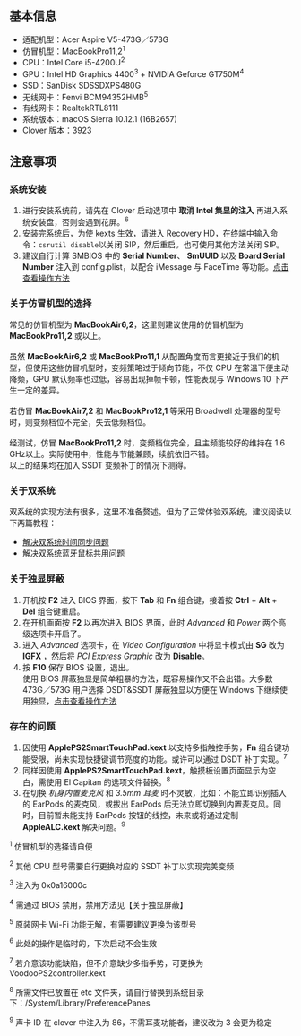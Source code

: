 基本信息
-

* 适配机型：Acer Aspire V5-473G／573G
* 仿冒机型：MacBookPro11,2<sup>1</sup>
* CPU：Intel Core i5-4200U<sup>2</sup>
* GPU：Intel HD Graphics 4400<sup>3</sup> + NVIDIA Geforce GT750M<sup>4</sup>
* SSD：SanDisk SDSSDXPS480G
* 无线网卡：Fenvi BCM94352HMB<sup>5</sup>
* 有线网卡：RealtekRTL8111
* 系统版本：macOS Sierra 10.12.1 (16B2657)
* Clover 版本：3923

注意事项
-

### 系统安装
1. 进行安装系统前，请先在 Clover 启动选项中 **取消 Intel 集显的注入** 再进入系统安装盘，否则会遇到花屏。<sup>6</sup>
2. 安装完系统后，为使 kexts 生效，请进入 Recovery HD，在终端中输入命令：`csrutil disable`以关闭 SIP，然后重启。也可使用其他方法关闭 SIP。
3. 建议自行计算 SMBIOS 中的 **Serial Number**、 **SmUUID** 以及 **Board Serial Number** 注入到 config.plist，以配合 iMessage 与 FaceTime 等功能。[点击查看操作方法](http://bbs.pcbeta.com/viewthread-1679216-1-1.html)

### 关于仿冒机型的选择
常见的仿冒机型为 **MacBookAir6,2**，这里则建议使用的仿冒机型为 **MacBookPro11,2** 或以上。<br><br>
虽然 **MacBookAir6,2** 或 **MacBookPro11,1** 从配置角度而言更接近于我们的机型，但使用这些仿冒机型时，变频策略过于倾向节能，不仅 CPU 在常温下便主动降频，GPU 默认频率也过低，容易出现掉帧卡顿，性能表现与 Windows 10 下产生一定的差异。<br><br>
若仿冒 **MacBookAir7,2** 和 **MacBookPro12,1** 等采用 Broadwell 处理器的型号时，则变频档位不完全，失去低频档位。<br><br>
经测试，仿冒 **MacBookPro11,2** 时，变频档位完全，且主频能较好的维持在 1.6 GHz以上。实际使用中，性能与节能兼顾，续航依旧不错。<br>
    以上的结果均在加入 SSDT 变频补丁的情况下测得。

### 关于双系统
双系统的实现方法有很多，这里不准备赘述。但为了正常体验双系统，建议阅读以下两篇教程：
* [解决双系统时间同步问题](http://bbs.pcbeta.com/viewthread-1692150-1-1.html)
* [解决双系统蓝牙鼠标共用问题](http://bbs.pcbeta.com/viewthread-1034129-1-1.html)

### 关于独显屏蔽
1. 开机按 **F2** 进入 BIOS 界面，按下 **Tab** 和 **Fn** 组合键，接着按 **Ctrl** + **Alt** + **Del** 组合键重启。
2. 在开机画面按 **F2** 以再次进入 BIOS 界面，此时 *Advanced* 和 *Power* 两个高级选项卡开启了。
3. 进入 *Advanced* 选项卡，在 *Video Configuration* 中将显卡模式由 **SG** 改为 **IGFX** ，然后将 *PCI Express Graphic* 改为 **Disable**。
4. 按 **F10** 保存 BIOS 设置，退出。<br>
    使用 BIOS 屏蔽独显是简单粗暴的方法，既容易操作又不会出错。大多数 473G／573G 用户选择 DSDT&SSDT 屏蔽独显以方便在 Windows 下继续使用独显，[点击查看操作方法](https://github.com/Kaijun/Acer-V5-573g-DSDT)

### 存在的问题
1. 因使用 **ApplePS2SmartTouchPad.kext** 以支持多指触控手势，**Fn** 组合键功能受限，尚未实现快捷键调节亮度的功能。或许可以通过 DSDT 补丁实现。<sup>7</sup>
2. 同样因使用 **ApplePS2SmartTouchPad.kext**，触摸板设置页面显示为空白，需使用 El Capitan 的选项文件替换。<sup>8</sup>
3. 在切换 *机身内置麦克风* 和 *3.5mm 耳麦* 时不灵敏，比如：不能立即识别插入的 EarPods 的麦克风，或拔出 EarPods 后无法立即切换到内置麦克风。同时，目前暂未能支持 EarPods 按钮的线控，未来或将通过定制 **AppleALC.kext** 解决问题。<sup>9</sup>

<sup>1</sup>	仿冒机型的选择请自便

<sup>2</sup>	其他 CPU 型号需要自行更换对应的 SSDT 补丁以实现完美变频

<sup>3</sup>	注入为 0x0a16000c

<sup>4</sup>	需通过 BIOS 禁用，禁用方法见【关于独显屏蔽】

<sup>5</sup>	原装网卡 Wi-Fi 功能无解，有需要建议更换为该型号

<sup>6</sup>	此处的操作是临时的，下次启动不会生效

<sup>7</sup>	若介意该功能缺陷，但不介意缺少多指手势，可更换为 VoodooPS2controller.kext

<sup>8</sup>	所需文件已放置在 etc 文件夹，请自行替换到系统目录下：/System/Library/PreferencePanes

<sup>9</sup>	声卡 ID 在 clover 中注入为 86，不需耳麦功能者，建议改为 3 会更为稳定
